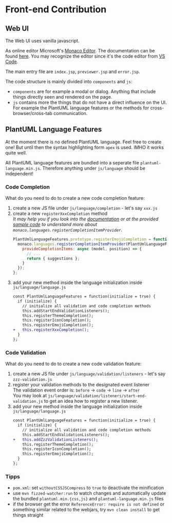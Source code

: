 # Front-end Contribution

## Web UI

The Web UI uses vanilla javascript.

As online editor Microsoft's [Monaco Editor](https://github.com/microsoft/monaco-editor).
The documentation can be found [here](https://microsoft.github.io/monaco-editor/docs.html).
You may recognize the editor since it's the code editor from [VS Code](https://github.com/microsoft/vscode).

The main entry file are `index.jsp`, `previewer.jsp` and `error.jsp`.

The code structure is mainly divided into `components` and `js`:
- `components` are for example a modal or dialog.
Anything that include things directly seen and rendered on the page.
- `js` contains more the things that do not have a direct influence on the UI. For example the PlantUML language features or the methods for cross-browser/cross-tab communication.


## PlantUML Language Features

At the moment there is no defined PlantUML language.
Feel free to create one!
But until then the syntax highlighting form `apex` is used.
IMHO it works quite well.

All PlantUML language features are bundled into a seperate file `plantuml-language.min.js`.
Therefore anything under `js/language` should be independent!

### Code Completion
What do you need to do to create a new code completion feature:
1. create a new JS file under `js/language/completion` - let's say `xxx.js`
2. create a new `registerXxxCompletion` method  
   _It may help you if you look into the [documentation](https://microsoft.github.io/monaco-editor/docs.html#functions/languages.registerCompletionItemProvider.html) or at the provided [sample code](https://microsoft.github.io/monaco-editor/playground.html?source=v0.38.0#example-extending-language-services-completion-provider-example) to understand more about `monaco.languages.registerCompletionItemProvider`._
   ```js
   PlantUmlLanguageFeatures.prototype.registerEmojiCompletion = function() {
     monaco.languages.registerCompletionItemProvider(PlantUmlLanguageFeatures.languageSelector, {
       provideCompletionItems: async (model, position) => {
         // ...
         return { suggestions };
       }
     });
   };
   ```
4. add your new method inside the language initialization inside `js/language/language.js`
   ```diff
   const PlantUmlLanguageFeatures = function(initialize = true) {
     if (initialize) {
       // initialize all validation and code completion methods
       this.addStartEndValidationListeners();
       this.registerThemeCompletion();
       this.registerIconCompletion();
       this.registerEmojiCompletion();
   +   this.registerXxxCompletion();
     }
   };
    ```

### Code Validation
What do you need to do to create a new code validation feature:
1. create a new JS file under `js/language/validation/listeners` - let's say `zzz-validation.js`
2. register your validation methods to the designated event listener  
   The validation event order is: `before` &#8594; `code` &#8594; `line` &#8594; `after`  
   You may look at `js/language/validation/listeners/start-end-validation.js` to get an idea how to register a new listener.
3. add your new method inside the language initialization inside `js/language/language.js`
   ```diff
   const PlantUmlLanguageFeatures = function(initialize = true) {
     if (initialize) {
       // initialize all validation and code completion methods
       this.addStartEndValidationListeners();
   +   this.addZzzValidationListeners();
       this.registerThemeCompletion();
       this.registerIconCompletion();
       this.registerEmojiCompletion();
     }
   };
    ```


### Tipps

- `pom.xml`: set `withoutCSSJSCompress` to `true` to deactivate the minification
- use `mvn fizzed-watcher:run` to watch changes and automatically update the bundled `plantuml.min.{css,js}` and `plantuml-language.min.js` files
- if the browser get the error `ReferenceError: require is not defined` or something similar related to the webjars, try `mvn clean install` to get things straight
